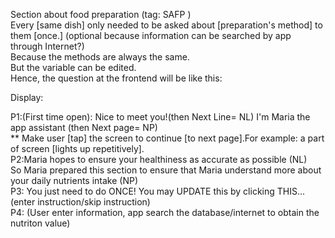 Section about food preparation (tag: SAFP )   
Every [same dish] only needed to be asked about [preparation's method] to them [once.] (optional because information can be searched by app through Internet?)    
Because the methods are always the same.  
But the variable can be edited.   
Hence, the question at the frontend will be like this:   
  
Display:  
  
P1:(First time open): Nice to meet you!(then Next Line= NL) 
I'm Maria the app assistant (then Next page= NP)  
** Make user [tap] the screen to continue [to next page].For example: a part of screen [lights up repetitively].  
P2:Maria hopes to ensure your healthiness as accurate as possible (NL)  
So Maria prepared this section to ensure that Maria understand more about your daily nutrients intake (NP)   
P3: You just need to do ONCE! You may UPDATE this by clicking THIS... (enter instruction/skip instruction)	
P4: (User enter information, app search the database/internet to obtain the nutriton value)	
